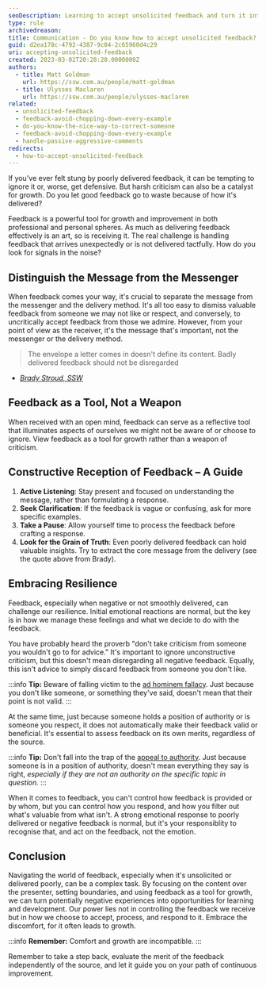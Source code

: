 ```yaml
---
seoDescription: Learning to accept unsolicited feedback and turn it into a growth opportunity requires distinguishing between the message and messenger, viewing feedback as a tool, not a weapon, and embracing resilience
type: rule
archivedreason:
title: Communication - Do you know how to accept unsolicited feedback?
guid: d2ea178c-4792-4387-9c04-2c65960d4c29
uri: accepting-unsolicited-feedback
created: 2023-03-02T20:28:20.0000000Z
authors:
  - title: Matt Goldman
    url: https://ssw.com.au/people/matt-goldman
  - title: Ulysses Maclaren
    url: https://ssw.com.au/people/ulysses-maclaren
related:
  - unsolicited-feedback
  - feedback-avoid-chopping-down-every-example
  - do-you-know-the-nice-way-to-correct-someone
  - feedback-avoid-chopping-down-every-example
  - handle-passive-aggressive-comments      
redirects:
  - how-to-accept-unsolicited-feedback
---
```


If you've ever felt stung by poorly delivered feedback, it can be tempting to ignore it or, worse, get defensive. But harsh criticism can also be a catalyst for growth. Do you let good feedback go to waste because of how it's delivered?

<!--endintro-->

Feedback is a powerful tool for growth and improvement in both professional and personal spheres. As much as delivering feedback effectively is an art, so is receiving it. The real challenge is handling feedback that arrives unexpectedly or is not delivered tactfully. How do you look for signals in the noise?

## Distinguish the Message from the Messenger

When feedback comes your way, it's crucial to separate the message from the messenger and the delivery method. It's all too easy to dismiss valuable feedback from someone we may not like or respect, and conversely, to uncritically accept feedback from those we admire. However, from your point of view as the receiver, it's the message that's important, not the messenger or the delivery method.

> The envelope a letter comes in doesn't define its content.
> Badly delivered feedback should not be disregarded

* _[Brady Stroud, SSW](https://www.ssw.com.au/people/brady-stroud/)_

## Feedback as a Tool, Not a Weapon

When received with an open mind, feedback can serve as a reflective tool that illuminates aspects of ourselves we might not be aware of or choose to ignore. View feedback as a tool for growth rather than a weapon of criticism.

## Constructive Reception of Feedback – A Guide

1. **Active Listening**: Stay present and focused on understanding the message, rather than formulating a response.
1. **Seek Clarification**: If the feedback is vague or confusing, ask for more specific examples.
1. **Take a Pause**: Allow yourself time to process the feedback before crafting a response.
1. **Look for the Grain of Truth**: Even poorly delivered feedback can hold valuable insights. Try to extract the core message from the delivery (see the quote above from Brady).

## Embracing Resilience

Feedback, especially when negative or not smoothly delivered, can challenge our resilience. Initial emotional reactions are normal, but the key is in how we manage these feelings and what we decide to do with the feedback.

You have probably heard the proverb "don't take criticism from someone you wouldn't go to for advice." It's important to ignore unconstructive criticism, but this doesn't mean disregarding all negative feedback. Equally, this isn't advice to simply discard feedback from someone you don't like.

:::info
**Tip:** Beware of falling victim to the [ad hominem fallacy](https://youtu.be/UFwU8pYX864). Just because you don't like someone, or something they've said, doesn't mean that their point is not valid.
:::

At the same time, just because someone holds a position of authority or is someone you respect, it does not automatically make their feedback valid or beneficial. It's essential to assess feedback on its own merits, regardless of the source.

:::info
**Tip:** Don't fall into the trap of the [appeal to authority](https://youtu.be/TsBtrVrFYpI). Just because someone is in a position of authority, doesn't mean everything they say is right, _especially if they are not an authority on the specific topic in question._
:::

When it comes to feedback, you can't control how feedback is provided or by whom, but you can control how you respond, and how you filter out what's valuable from what isn't. A strong emotional response to poorly delivered or negative feedback is normal, but it's your responsiblity to recognise that, and act on the feedback, not the emotion.

## Conclusion

Navigating the world of feedback, especially when it's unsolicited or delivered poorly, can be a complex task. By focusing on the content over the presenter, setting boundaries, and using feedback as a tool for growth, we can turn potentially negative experiences into opportunities for learning and development. Our power lies not in controlling the feedback we receive but in how we choose to accept, process, and respond to it. Embrace the discomfort, for it often leads to growth.

:::info
**Remember:** Comfort and growth are incompatible.
:::

Remember to take a step back, evaluate the merit of the feedback independently of the source, and let it guide you on your path of continuous improvement.
